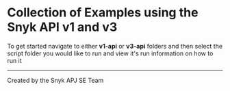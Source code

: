 # Collection of Examples using the Snyk API v1 and v3

To get started navigate to either **v1-api** or **v3-api** folders and then select the script folder you would like to run and view it's run information on how to run it

<hr />

Created by the Snyk APJ SE Team